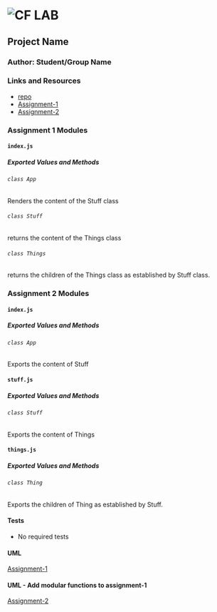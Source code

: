 ![CF](http://i.imgur.com/7v5ASc8.png) LAB
=================================================

## Project Name

### Author: Student/Group Name

### Links and Resources
* [repo](http://xyz.com)
* [Assignment-1](https://codesandbox.io/s/84v8x2n19l)
* [Assignment-2](https://codesandbox.io/s/k542j26mzr)

### Assignment 1 Modules
#### `index.js`
##### Exported Values and Methods

###### `class App`
Renders the content of the Stuff class

###### `class Stuff`
returns the content of the Things class

###### `class Things`
returns the children of the Things class as established by Stuff class.


### Assignment 2 Modules
#### `index.js`
##### Exported Values and Methods

###### `class App`
Exports the content of Stuff

#### `stuff.js`
##### Exported Values and Methods

###### `class Stuff`
Exports the content of Things

#### `things.js`
##### Exported Values and Methods

###### `class Thing`
Exports the children of Thing as established by Stuff.

#### Tests
* No required tests

#### UML
[Assignment-1](https://github.com/dlchambersjr/lab-29/blob/master/assets/lab-29-1a.JPG)

#### UML - Add modular functions to assignment-1
[Assignment-2](https://github.com/dlchambersjr/lab-29/blob/master/assets/lab-29-2a.JPG)
